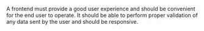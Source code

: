 A frontend must provide a good user experience and should be convenient for the end user to operate. It should be able to perform proper validation of any data sent by the user and should be responsive.
